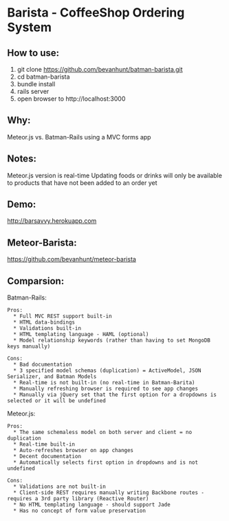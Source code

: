 # Barista - CoffeeShop Ordering System
## How to use:
  1. git clone https://github.com/bevanhunt/batman-barista.git
  2. cd batman-barista
  3. bundle install
  4. rails server
  5. open browser to http://localhost:3000

## Why:
  Meteor.js vs. Batman-Rails using a MVC forms app

## Notes: 
  Meteor.js version is real-time 
  Updating foods or drinks will only be available to products that have not been added to an order yet

## Demo:
  http://barsavvy.herokuapp.com

## Meteor-Barista:
  https://github.com/bevanhunt/meteor-barista

## Comparsion:
  Batman-Rails:
    
    Pros:
      * Full MVC REST support built-in
      * HTML data-bindings
      * Validations built-in
      * HTML templating language - HAML (optional)
      * Model relationship keywords (rather than having to set MongoDB keys manually)

    Cons: 
      * Bad documentation 
      * 3 specified model schemas (duplication) = ActiveModel, JSON Serializer, and Batman Models
      * Real-time is not built-in (no real-time in Batman-Barita)
      * Manually refreshing browser is required to see app changes
      * Manually via jQuery set that the first option for a dropdowns is selected or it will be undefined
  
  Meteor.js:
  
    Pros:
      * The same schemaless model on both server and client = no duplication 
      * Real-time built-in 
      * Auto-refreshes browser on app changes 
      * Decent documentation
      * Automatically selects first option in dropdowns and is not undefined
  
    Cons:
      * Validations are not built-in
      * Client-side REST requires manually writing Backbone routes - requires a 3rd party library (Reactive Router)
      * No HTML templating language - should support Jade 
      * Has no concept of form value preservation